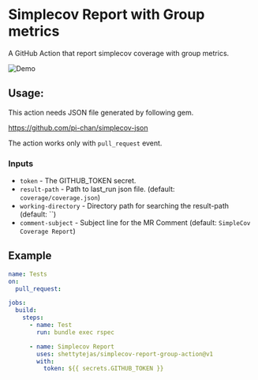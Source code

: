 # Simplecov Report with Group metrics

A GitHub Action that report simplecov coverage with group metrics.

![Demo](./report.png)

## Usage:

This action needs JSON file generated by following gem.

https://github.com/pi-chan/simplecov-json

The action works only with `pull_request` event.

### Inputs

- `token` - The GITHUB_TOKEN secret.
- `result-path` - Path to last_run json file. (default: `coverage/coverage.json`)
- `working-directory` - Directory path for searching the result-path (default: ``)
- `comment-subject` - Subject line for the MR Comment (default: `SimpleCov Coverage Report`)

## Example

```yaml
name: Tests
on:
  pull_request:

jobs:
  build:
    steps:
      - name: Test
        run: bundle exec rspec

      - name: Simplecov Report
        uses: shettytejas/simplecov-report-group-action@v1
        with:
          token: ${{ secrets.GITHUB_TOKEN }}
```
